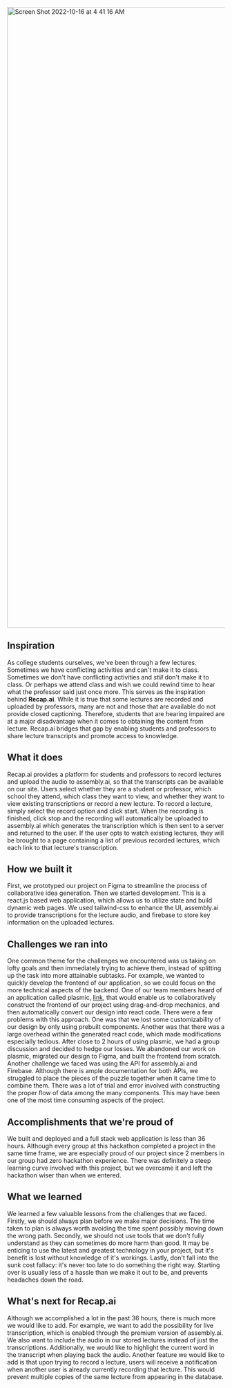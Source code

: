 <img width="1438" alt="Screen Shot 2022-10-16 at 4 41 16 AM" src="https://user-images.githubusercontent.com/90672866/196026522-657f6a35-6551-467a-be45-5973577c71dd.png">

## Inspiration
As college students ourselves, we've been through a few lectures. Sometimes we have conflicting activities and can't make it to class. Sometimes we don't have conflicting activities and _still_ don't make it to class. Or perhaps we attend class and wish we could rewind time to hear what the professor said just once more. This serves as the inspiration behind **Recap.ai**. While it is true that some lectures are recorded and uploaded by professors, many are not and those that are available do not provide closed captioning. Therefore, students that are hearing impaired are at a major disadvantage when it comes to obtaining the content from lecture. Recap.ai bridges that gap by enabling students and professors to share lecture transcripts and promote access to knowledge.

## What it does
Recap.ai provides a platform for students and professors to record lectures and upload the audio to assembly.ai, so that the transcripts can be available on our site. Users select whether they are a student or professor, which school they attend, which class they want to view, and whether they want to view existing transcriptions or record a new lecture. To record a lecture, simply select the record option and click start. When the recording is finished, click stop and the recording will automatically be uploaded to assembly.ai which generates the transcription which is then sent to a server and returned to the user. If the user opts to watch existing lectures, they will be brought to a page containing a list of previous recorded lectures, which each link to that lecture's transcription.

## How we built it
First, we prototyped our project on Figma to streamline the process of collaborative idea generation. Then we started development. This is a react.js based web application, which allows us to utilize state and build dynamic web pages. We used tailwind-css to enhance the UI, assembly.ai to provide transcriptions for the lecture audio, and firebase to store key information on the uploaded lectures.

## Challenges we ran into
One common theme for the challenges we encountered was us taking on lofty goals and then immediately trying to achieve them, instead of splitting up the task into more attainable subtasks. For example, we wanted to quickly develop the frontend of our application, so we could focus on the more technical aspects of the backend. One of our team members heard of an application called plasmic, [link](https://www.plasmic.app/), that would enable us to collaboratively construct the frontend of our project using drag-and-drop mechanics, and then automatically convert our design into react code. There were a few problems with this approach. One was that we lost some customizability of our design by only using prebuilt components. Another was that there was a large overhead within the generated react code, which made modifications especially tedious. After close to 2 hours of using plasmic, we had a group discussion and decided to hedge our losses. We abandoned our work on plasmic, migrated our design to Figma, and built the frontend from scratch. Another challenge we faced was using the API for assembly.ai and Firebase. Although there is ample documentation for both APIs, we struggled to place the pieces of the puzzle together when it came time to combine them. There was a lot of trial and error involved with constructing the proper flow of data among the many components. This may have been one of the most time consuming aspects of the project.

## Accomplishments that we're proud of
We built and deployed and a full stack web application is less than 36 hours. Although every group at this hackathon completed a project in the same time frame, we are especially proud of our project since 2 members in our group had zero hackathon experience. There was definitely a steep learning curve involved with this project, but we overcame it and left the hackathon wiser than when we entered.

## What we learned
We learned a few valuable lessons from the challenges that we faced. Firstly, we should always plan before we make major decisions. The time taken to plan is always worth avoiding the time spent possibly moving down the wrong path. Secondly, we should not use tools that we don't fully understand as they can sometimes do more harm than good. It may be enticing to use the latest and greatest technology in your project, but it's benefit is lost without knowledge of it's workings. Lastly, don't fall into the sunk cost fallacy: it's never too late to do something the right way. Starting over is usually less of a hassle than we make it out to be, and prevents headaches down the road.

## What's next for Recap.ai
Although we accomplished a lot in the past 36 hours, there is much more we would like to add. For example, we want to add the possibility for live transcription, which is enabled through the premium version of assembly.ai. We also want to include the audio in our stored lectures instead of just the transcriptions. Additionally, we would like to highlight the current word in the transcript when playing back the audio. Another feature we would like to add is that upon trying to record a lecture, users will receive a notification when another user is already currently recording that lecture. This would prevent multiple copies of the same lecture from appearing in the database. 
